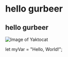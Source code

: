 # hello gurbeer
## hello gurbeer

![Image of Yaktocat](https://octodex.github.com/images/yaktocat.png)

let myVar = "Hello, World!";
